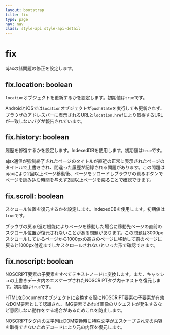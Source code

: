 ```yaml
---
layout: bootstrap
title: fix
type: page
nav: nav
class: style-api style-api-detail
---
```


# fix
pjaxの諸問題の修正を設定します。

## fix.location: boolean
`location`オブジェクトを更新するかを設定します。初期値は`true`です。

AndroidとiOSでは`location`オブジェクトが`pushState`を実行しても更新されず、ブラウザのアドレスバーに表示されるURLと`location.href`により取得するURLが一致しないバグが報告されています。

## fix.history: boolean
履歴を修復するかを設定します。IndexedDBを使用します。初期値は`true`です。

ajax通信が強制終了されたページのタイトルが直近の正常に表示されたページのタイトルで上書きされ、間違った履歴が記録される問題があります。この問題はpjaxにより2回以上ページ移動後、ページをリロードしブラウザの戻るボタンでページを読み込む時間を与えず2回以上ページを戻ることで確認できます。

## fix.scroll: boolean
スクロール位置を復元するかを設定します。IndexedDBを使用します。初期値は`true`です。

ブラウザの戻る/進む機能によりページを移動した場合に移動先ページの直前のスクロール位置が復元されないことがある問題があります。この問題は3000pxスクロールしているページから1000pxの高さのページに移動して前のページに戻ると1000px付近までしかスクロールされないといった形で確認できます。

## fix.noscript: boolean
NOSCRIPT要素の子要素をすべてテキストノードに変換します。また、キャッシュの上書きデータ内のエスケープされたNOSCRIPTタグ内テキストを復元します。初期値は`true`です。

HTMLをDocumentオブジェクトに変換する際にNOSCRIPT要素の子要素が有効なDOM要素として認識され、IMG要素であれば画像のリクエストが発生するなど意図しない動作をする場合があるためこれを防止します。

NOSCRIPTタグ内の文字列はDOM変換時に特殊文字がエスケープされ元の内容を取得できないためデコードにより元の内容を復元します。
